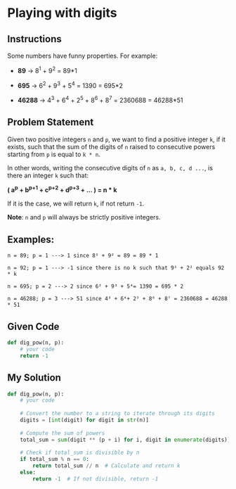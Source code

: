 # Playing with digits

## Instructions

Some numbers have funny properties. For example:

- **89** → 8<sup>1</sup> + 9<sup>2</sup> = 89*1

- **695** → 6<sup>2</sup> + 9<sup>3</sup> + 5<sup>4</sup> = 1390 = 695*2

- **46288** → 4<sup>3</sup> + 6<sup>4</sup> + 2<sup>5</sup> + 8<sup>6</sup> + 8<sup>7</sup> = 2360688 = 46288*51

## Problem Statement

Given two positive integers `n` and `p`, we want to find a positive integer `k`, if it exists, such that the sum of the digits of `n` raised to consecutive powers starting from `p` is equal to `k * n`.

In other words, writing the consecutive digits of `n` as `a, b, c, d ...`, is there an integer `k` such that:

**( a<sup>p</sup> + b<sup>p+1</sup> + c<sup>p+2</sup> + d<sup>p+3</sup> + ... ) = n * k**

If it is the case, we will return `k`, if not return `-1`.

**Note**: `n` and `p` will always be strictly positive integers.

## Examples:

```
n = 89; p = 1 ---> 1 since 8¹ + 9² = 89 = 89 * 1

n = 92; p = 1 ---> -1 since there is no k such that 9¹ + 2² equals 92 * k

n = 695; p = 2 ---> 2 since 6² + 9³ + 5⁴= 1390 = 695 * 2

n = 46288; p = 3 ---> 51 since 4³ + 6⁴+ 2⁵ + 8⁶ + 8⁷ = 2360688 = 46288 * 51
```

## Given Code
```python
def dig_pow(n, p):
    # your code
    return -1
```

## My Solution
```python
def dig_pow(n, p):
    # your code
    
    # Convert the number to a string to iterate through its digits
    digits = [int(digit) for digit in str(n)]
    
    # Compute the sum of powers
    total_sum = sum(digit ** (p + i) for i, digit in enumerate(digits))
    
    # Check if total_sum is divisible by n
    if total_sum % n == 0:
        return total_sum // n  # Calculate and return k
    else:
        return -1  # If not divisible, return -1
```
